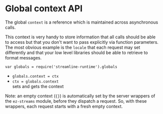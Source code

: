 
# Global context API

The global `context` is a reference which is maintained across asynchronous calls.

This context is very handy to store information that all calls should be able to access
but that you don't want to pass explicitly via function parameters. The most obvious example is
the `locale` that each request may set differently and that your low level libraries should
be able to retrieve to format messages.

`var globals = require('streamline-runtime').globals`

* `globals.context = ctx`
* `ctx = globals.context`  
  sets and gets the context

Note: an empty context (`{}`) is automatically set by the server wrappers of the `ez-streams` module,
before they dispatch a request. So, with these wrappers, each request starts with a fresh empty context.
